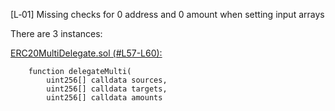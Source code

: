 [L‑01] Missing checks for 0 address and 0 amount when setting input arrays

There are 3 instances:

[ERC20MultiDelegate.sol (#L57-L60):](https://github.com/code-423n4/2023-10-ens/blob/ed25379c06e42c8218eb1e80e141412496950685/contracts/ERC20MultiDelegate.sol#L57-L60)
```solidity
    function delegateMulti(
        uint256[] calldata sources,
        uint256[] calldata targets,
        uint256[] calldata amounts
```